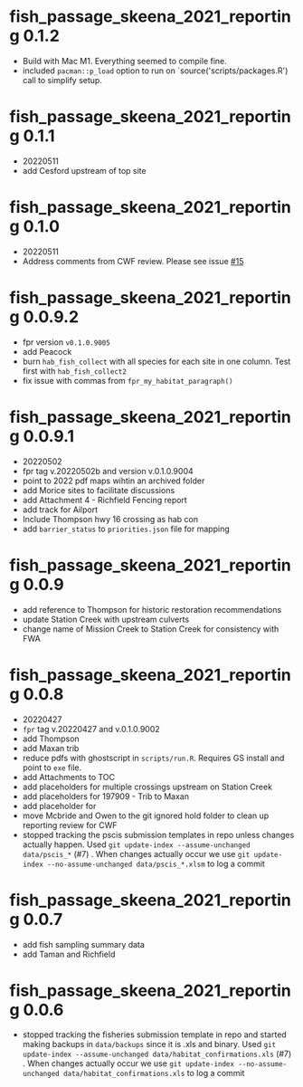 # fish_passage_skeena_2021_reporting 0.1.2

  * Build with Mac M1.  Everything seemed to compile fine.
  * included `pacman::p_load` option to run on `source('scripts/packages.R') call to simplify setup.



# fish_passage_skeena_2021_reporting 0.1.1
 * 20220511
 * add Cesford upstream of top site



# fish_passage_skeena_2021_reporting 0.1.0

 * 20220511
 * Address comments from CWF review.  Please see issue [#15](https://github.com/NewGraphEnvironment/fish_passage_skeena_2021_reporting/issues/)


# fish_passage_skeena_2021_reporting 0.0.9.2

* fpr version `v0.1.0.9005` 
* add Peacock
* burn `hab_fish_collect` with all species for each site in one column.  Test first with `hab_fish_collect2`
* fix issue with commas from `fpr_my_habitat_paragraph()` 




# fish_passage_skeena_2021_reporting 0.0.9.1


* 20220502
* fpr tag v.20220502b  and version v.0.1.0.9004
* point to 2022 pdf maps wihtin an archived folder
* add Morice sites to facilitate discussions
* add Attachment 4 - Richfield Fencing report
* add track for Ailport
* Include Thompson hwy 16 crossing as hab con 
* add `barrier_status` to `priorities.json` file for mapping


# fish_passage_skeena_2021_reporting 0.0.9 

* add reference to Thompson for historic restoration recommendations
* update Station Creek with upstream culverts
* change name of Mission Creek to Station Creek for consistency with FWA



# fish_passage_skeena_2021_reporting 0.0.8 

* 20220427
* `fpr` tag v.20220427 and v.0.1.0.9002
* add Thompson
* add Maxan trib
* reduce pdfs with ghostscript in `scripts/run.R`.  Requires GS install and point to `exe` file. 
* add Attachments to TOC
* add placeholders for multiple crossings upstream on Station Creek
* add placeholders for 197909 - Trib to Maxan
* add placeholder for 
* move Mcbride and Owen to the git ignored hold folder to clean up reporting review for CWF
* stopped tracking the pscis submission templates in repo unless changes actually happen. Used `git update-index --assume-unchanged data/pscis_*` (#7) .  When changes actually occur we use `git update-index --no-assume-unchanged data/pscis_*.xlsm` to log a commit


# fish_passage_skeena_2021_reporting 0.0.7

* add fish sampling summary data
* add Taman and Richfield

# fish_passage_skeena_2021_reporting 0.0.6

* stopped tracking the fisheries submission template in repo and started making backups in `data/backups` since it is .xls and binary.  Used 
`git update-index --assume-unchanged data/habitat_confirmations.xls` 
(#7) .  When changes actually occur we use 
`git update-index --no-assume-unchanged data/habitat_confirmations.xls` 
to log a commit

